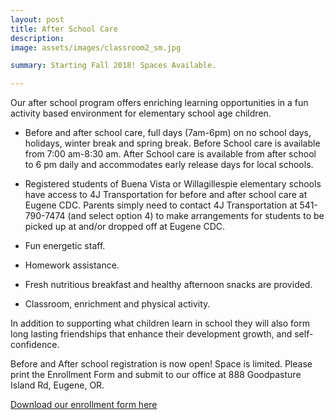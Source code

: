 ```yaml
---
layout: post
title: After School Care
description: 
image: assets/images/classroom2_sm.jpg

summary: Starting Fall 2018! Spaces Available.

---
```


Our after school program offers enriching learning opportunities in a fun activity based environment for elementary school age children.

 * Before and after school care, full days (7am-6pm) on no school days, holidays, winter break and spring break.  Before School care is available from 7:00 am-8:30 am.  After School care is available from after school to 6 pm daily and accommodates early release days for local schools.

 * Registered students of Buena Vista or Willagillespie elementary schools have access to 4J Transportation for before and after school care at Eugene CDC.  Parents simply need to contact 4J Transportation at 541-790-7474 (and select option 4) to make arrangements for students to be picked up at and/or dropped off at Eugene CDC.

 * Fun energetic staff.

 * Homework assistance.

 * Fresh nutritious breakfast and healthy afternoon snacks are provided.

 * Classroom, enrichment and physical activity.

In addition to supporting what children learn in school they will also form long lasting friendships that enhance their development growth, and self-confidence.  

Before and After school registration is now open!  Space is limited. Please print the Enrollment Form and submit to our office at 888 Goodpasture Island Rd, Eugene, OR.

<p>
<a type="4" href="assets/docs/after_school_2018.pdf" data-mce-href="after_school_2018.pdf">Download our enrollment form here</a>
</p>

